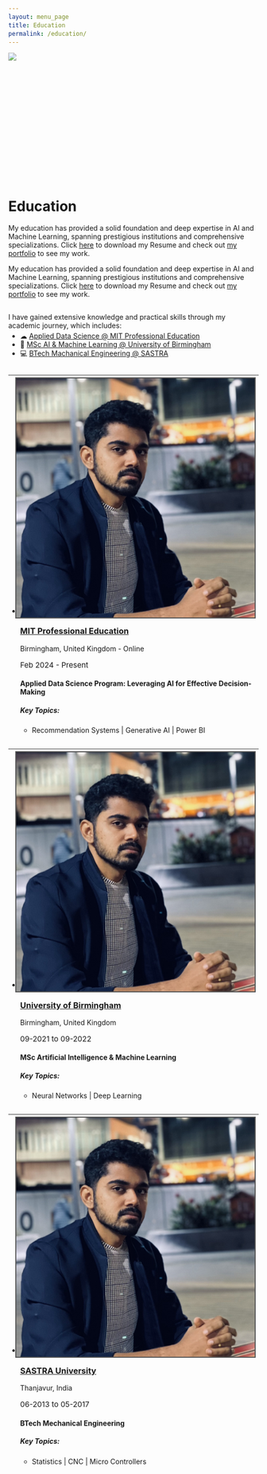 ```yaml
---
layout: menu_page
title: Education
permalink: /education/
---
```


<script src="{{ base.url | prepend: site.url }}/assets/js/show_summary.js"></script>

<div class="container">
  <div style="width:100%;height:0; padding-top:50%;position:relative;">
    <img src="../images/menu/photo_backup.jpg" style="width:100%; opacity:0.8; position:absolute; top:0; left:0">
  </div>  
  <div class="content">
    <h1>Education</h1>
    <p><span class="cover-desc" style="color:var(--page-desc-color)">My education has provided a solid foundation and deep expertise in AI and Machine Learning, spanning prestigious institutions and comprehensive specializations.
    Click <a href="http://127.0.0.1:4000/cv.pdf">here</a> to download my Resume and check out <a href="http://127.0.0.1:4000/portfolio/">my portfolio</a> to see my work.</span></p>
  </div>
</div>

<p><span class="page-desc">My education has provided a solid foundation and deep expertise in AI and Machine Learning, spanning prestigious institutions and comprehensive specializations.
    Click <a href="http://127.0.0.1:4000/cv.pdf">here</a> to download my Resume and check out <a href="http://127.0.0.1:4000/portfolio/">my portfolio</a> to see my work.</span></p>

<!----------------------------------------------------------------------------->

<hr style="height:1px; visibility:hidden;" />

<div style="font-size: 100%;">

  <p>I have gained extensive knowledge and practical skills through my academic journey, which includes:</p>

  <ul style="margin-top: -10px;">
  <li> &#9729; <a href="#PART_0">Applied Data Science @ MIT Professional Education</a></li>
  <li> &#129302; <a href="#PART_1">MSc AI & Machine Learning @ University of Birmingham </a></li>
  <li> &#128187; <a href="#PART_2">BTech Machanical Engineering @ SASTRA </a></li>
  </ul>

</div>


<!----------------------------------------------------------------------------->

<hr style="height:1px; visibility:hidden;" />
<hr style="height:1px;border-width:0;color:rgb(50,50,50);background-color:rgb(50,50,50)">

<ul class="post-list">
  <li>
    <a id='PART_0'></a>
    <div class="Box box-shadow-medium rounded-1 col-15">
      <div class="col-3 d-table-cell p-4 v-align-middle">
        <img class="image-preview " src="../images/menu/RajeshProfilePic2.jpg" style = "margin-left:-10px; margin-top:-10px; margin-bottom:-10px; border: 2px solid #555;"/>
      </div>
      <div class="col-11 d-table-cell p-3 h-align-left">
        <h3><a class="post-link" href="#PART_0">MIT Professional Education</a></h3>
        <p class="post-meta-description">Birmingham, United Kingdom - Online</p>
        <p class="post-meta" style = "font-size: 15px; color: var(--low-emph);">
        Feb 2024 - Present
        </p>
        <h4> Applied Data Science Program: Leveraging AI for Effective Decision-Making </h4>
        <h5>Key Topics:</h5>
        <p class="post-meta-description">
          <ul>
            <li> Recommendation Systems | Generative AI | Power BI
            </li>
          </ul>
        </p>
        <span id="dots1"><p></p></span>
      </div>
    </div>
  </li>
</ul>

<!----------------------------------------------------------------------------->

<hr style="height:1px; visibility:hidden;" />
<hr style="height:1px;border-width:0;color:rgb(50,50,50);background-color:rgb(50,50,50)">

<ul class="post-list">
  <li>
    <a id='PART_1'></a>
    <div class="Box box-shadow-medium rounded-1 col-15">
      <div class="col-3 d-table-cell p-4 v-align-middle">
        <img class="image-preview " src="../images/menu/RajeshProfilePic2.jpg" style = "margin-left:-10px; margin-top:-10px; margin-bottom:-10px; border: 2px solid #555;"/>
      </div>
      <div class="col-11 d-table-cell p-3 h-align-left">
        <h3><a class="post-link" href="#PART_1">University of Birmingham</a></h3>
        <p class="post-meta-description">Birmingham, United Kingdom</p>
        <p class="post-meta" style = "font-size: 15px; color: var(--low-emph);">
        09-2021 to 09-2022
        </p>
        <h4> MSc Artificial Intelligence & Machine Learning </h4>
        <h5>Key Topics:</h5>
        <p class="post-meta-description">
          <ul>
            <li> Neural Networks | Deep Learning
            </li>
          </ul>
        </p>
        <span id="dots1"><p></p></span>
      </div>
    </div>
  </li>
</ul>

<!----------------------------------------------------------------------------->

<hr style="height:1px; visibility:hidden;" />
<hr style="height:1px;border-width:0;color:rgb(50,50,50);background-color:rgb(50,50,50)">

<ul class="post-list">
  <li>
    <a id='PART_2'></a>
    <div class="Box box-shadow-medium rounded-1 col-15">
      <div class="col-3 d-table-cell p-4 v-align-middle">
        <img class="image-preview " src="../images/menu/RajeshProfilePic2.jpg" style = "margin-left:-10px; margin-top:-10px; margin-bottom:-10px; border: 2px solid #555;"/>
      </div>
      <div class="col-11 d-table-cell p-3 h-align-left">
        <h3><a class="post-link" href="#PART_2">SASTRA University</a></h3>
        <p class="post-meta-description">Thanjavur, India</p>
        <p class="post-meta" style = "font-size: 15px; color: var(--low-emph);">
        06-2013 to 05-2017
        </p>
        <h4> BTech Mechanical Engineering </h4>
        <h5>Key Topics:</h5>
        <p class="post-meta-description">
          <ul>
            <li> Statistics | CNC | Micro Controllers
            </li>
          </ul>
        </p>
        <span id="dots1"><p></p></span>
      </div>
    </div>
  </li>
</ul>
